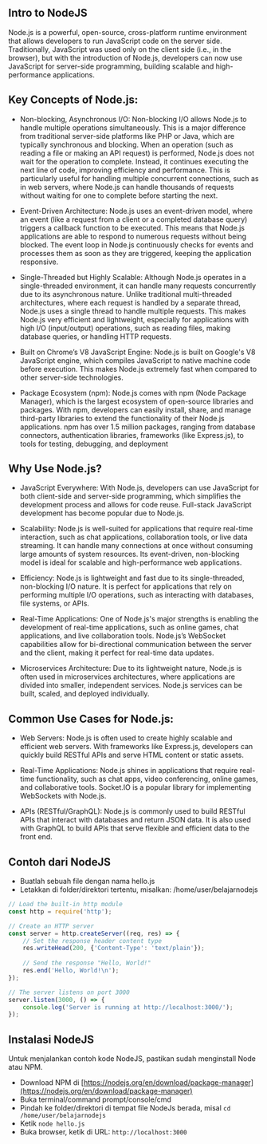 ## Intro to NodeJS

Node.js is a powerful, open-source, cross-platform runtime environment that allows developers to run JavaScript code on the server side. Traditionally, JavaScript was used only on the client side (i.e., in the browser), but with the introduction of Node.js, developers can now use JavaScript for server-side programming, building scalable and high-performance applications.

## Key Concepts of Node.js:

- Non-blocking, Asynchronous I/O:
        Non-blocking I/O allows Node.js to handle multiple operations simultaneously. This is a major difference from traditional server-side platforms like PHP or Java, which are typically synchronous and blocking.
        When an operation (such as reading a file or making an API request) is performed, Node.js does not wait for the operation to complete. Instead, it continues executing the next line of code, improving efficiency and performance.
        This is particularly useful for handling multiple concurrent connections, such as in web servers, where Node.js can handle thousands of requests without waiting for one to complete before starting the next.

- Event-Driven Architecture:
        Node.js uses an event-driven model, where an event (like a request from a client or a completed database query) triggers a callback function to be executed. This means that Node.js applications are able to respond to numerous requests without being blocked.
        The event loop in Node.js continuously checks for events and processes them as soon as they are triggered, keeping the application responsive.

- Single-Threaded but Highly Scalable:
        Although Node.js operates in a single-threaded environment, it can handle many requests concurrently due to its asynchronous nature. Unlike traditional multi-threaded architectures, where each request is handled by a separate thread, Node.js uses a single thread to handle multiple requests.
        This makes Node.js very efficient and lightweight, especially for applications with high I/O (input/output) operations, such as reading files, making database queries, or handling HTTP requests.

- Built on Chrome’s V8 JavaScript Engine:
        Node.js is built on Google's V8 JavaScript engine, which compiles JavaScript to native machine code before execution. This makes Node.js extremely fast when compared to other server-side technologies.

- Package Ecosystem (npm):
        Node.js comes with npm (Node Package Manager), which is the largest ecosystem of open-source libraries and packages. With npm, developers can easily install, share, and manage third-party libraries to extend the functionality of their Node.js applications.
        npm has over 1.5 million packages, ranging from database connectors, authentication libraries, frameworks (like Express.js), to tools for testing, debugging, and deployment

## Why Use Node.js?

- JavaScript Everywhere:
        With Node.js, developers can use JavaScript for both client-side and server-side programming, which simplifies the development process and allows for code reuse. Full-stack JavaScript development has become popular due to Node.js.

- Scalability:
        Node.js is well-suited for applications that require real-time interaction, such as chat applications, collaboration tools, or live data streaming. It can handle many connections at once without consuming large amounts of system resources.
        Its event-driven, non-blocking model is ideal for scalable and high-performance web applications.

- Efficiency:
        Node.js is lightweight and fast due to its single-threaded, non-blocking I/O nature. It is perfect for applications that rely on performing multiple I/O operations, such as interacting with databases, file systems, or APIs.

- Real-Time Applications:
        One of Node.js's major strengths is enabling the development of real-time applications, such as online games, chat applications, and live collaboration tools. Node.js’s WebSocket capabilities allow for bi-directional communication between the server and the client, making it perfect for real-time data updates.

- Microservices Architecture:
        Due to its lightweight nature, Node.js is often used in microservices architectures, where applications are divided into smaller, independent services. Node.js services can be built, scaled, and deployed individually.

## Common Use Cases for Node.js:

- Web Servers:
        Node.js is often used to create highly scalable and efficient web servers. With frameworks like Express.js, developers can quickly build RESTful APIs and serve HTML content or static assets.

- Real-Time Applications:
        Node.js shines in applications that require real-time functionality, such as chat apps, video conferencing, online games, and collaborative tools. Socket.IO is a popular library for implementing WebSockets with Node.js.

- APIs (RESTful/GraphQL):
        Node.js is commonly used to build RESTful APIs that interact with databases and return JSON data. It is also used with GraphQL to build APIs that serve flexible and efficient data to the front end.

## Contoh dari NodeJS
- Buatlah sebuah file dengan nama hello.js
- Letakkan di folder/direktori tertentu, misalkan: /home/user/belajarnodejs
```js
// Load the built-in http module
const http = require('http');

// Create an HTTP server
const server = http.createServer((req, res) => {
    // Set the response header content type
    res.writeHead(200, {'Content-Type': 'text/plain'});
    
    // Send the response "Hello, World!"
    res.end('Hello, World!\n');
});

// The server listens on port 3000
server.listen(3000, () => {
    console.log('Server is running at http://localhost:3000/');
});
```

## Instalasi NodeJS
Untuk menjalankan contoh kode NodeJS, pastikan sudah menginstall Node atau NPM. 
- Download NPM di [https://nodejs.org/en/download/package-manager](https://nodejs.org/en/download/package-manager)
- Buka terminal/command prompt/console/cmd
- Pindah ke folder/direktori di tempat file NodeJs berada, misal `cd /home/user/belajarnodejs`
- Ketik `node hello.js`
- Buka browser, ketik di URL: `http://localhost:3000`

